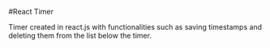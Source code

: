 #React Timer

Timer created in react.js with functionalities such as saving timestamps and deleting them from the list below the timer.
